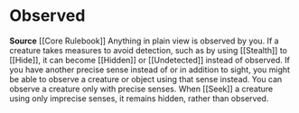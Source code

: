 ﻿---
id: '27'
name: Observed
source: null

---
# Observed

**Source** [[Core Rulebook]]
Anything in plain view is observed by you. If a creature takes measures to avoid detection, such as by using [[Stealth]] to [[Hide]], it can become [[Hidden]] or [[Undetected]] instead of observed. If you have another precise sense instead of or in addition to sight, you might be able to observe a creature or object using that sense instead. You can observe a creature only with precise senses. When [[Seek]] a creature using only imprecise senses, it remains hidden, rather than observed.